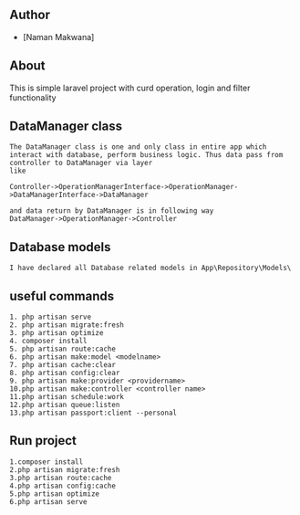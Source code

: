 ## Author

-   [Naman Makwana]

## About

This is simple laravel project with curd operation, login and filter functionality

## DataManager class

    The DataManager class is one and only class in entire app which interact with database, perform business logic. Thus data pass from controller to DataManager via layer
    like

    Controller->OperationManagerInterface->OperationManager->DataManagerInterface->DataManager

    and data return by DataManager is in following way
    DataManager->OperationManager->Controller

## Database models

    I have declared all Database related models in App\Repository\Models\

## useful commands

    1. php artisan serve
    2. php artisan migrate:fresh
    3. php artisan optimize
    4. composer install
    5. php artisan route:cache
    6. php artisan make:model <modelname>
    7. php artisan cache:clear
    8. php artisan config:clear
    9. php artisan make:provider <providername>
    10.php artisan make:controller <controller name>
    11.php artisan schedule:work
    12.php artisan queue:listen
    13.php artisan passport:client --personal


## Run project
   
    1.composer install
    2.php artisan migrate:fresh
    3.php artisan route:cache
    4.php artisan config:cache
    5.php artisan optimize
    6.php artisan serve